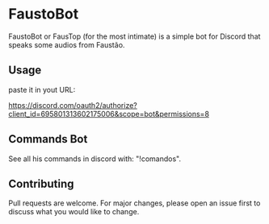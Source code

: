 # FaustoBot

FaustoBot or FausTop (for the most intimate) is a simple bot for Discord that speaks some audios from Faustão.

## Usage

paste it in yout URL:

https://discord.com/oauth2/authorize?client_id=695801313602175006&scope=bot&permissions=8

## Commands Bot
See all his commands in discord with: "!comandos".

## Contributing

Pull requests are welcome. For major changes, please open an issue first to discuss what you would like to change.
